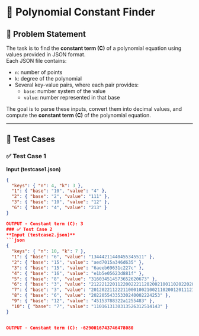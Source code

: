 # 📌 Polynomial Constant Finder

## 📖 Problem Statement
The task is to find the **constant term (C)** of a polynomial equation using values provided in JSON format.  
Each JSON file contains:
- `n`: number of points  
- `k`: degree of the polynomial  
- Several key-value pairs, where each pair provides:
  - `base`: number system of the value  
  - `value`: number represented in that base  

The goal is to parse these inputs, convert them into decimal values, and compute the **constant term (C)** of the polynomial equation.

---

## 📂 Test Cases

### ✅ Test Case 1
**Input (testcase1.json)**  
```json
{
  "keys": { "n": 4, "k": 3 },
  "1": { "base": "10", "value": "4" },
  "2": { "base": "2", "value": "111" },
  "3": { "base": "10", "value": "12" },
  "6": { "base": "4", "value": "213" }
}

OUTPUT - Constant term (C): 3
### ✅ Test Case 2
**Input (testcase2.json)**  
```json
{
  "keys": { "n": 10, "k": 7 },
  "1": { "base": "6", "value": "13444211440455345511" },
  "2": { "base": "15", "value": "aed7015a346d635" },
  "3": { "base": "15", "value": "6aeeb69631c227c" },
  "4": { "base": "16", "value": "e1b5e05623d881f" },
  "5": { "base": "8", "value": "316034514573652620673" },
  "6": { "base": "3", "value": "2122212201122002221120200210011020220200" },
  "7": { "base": "3", "value": "20120221122211000100210021102001201112121" },
  "8": { "base": "6", "value": "20220554335330240002224253" },
  "9": { "base": "12", "value": "45153788322a1255483" },
  "10": { "base": "7", "value": "1101613130313526312514143" }
}


OUTPUT - Constant term (C): -6290016743746478080



